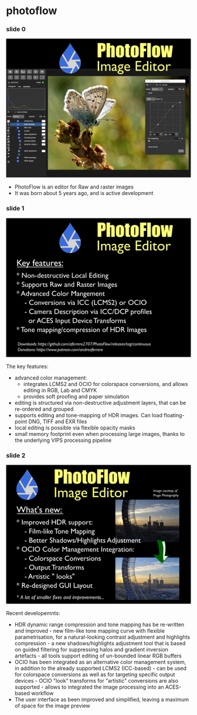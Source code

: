 # photoflow


### slide 0

![](photoflow-0.png)

  - PhotoFlow is an editor for Raw and raster images
  - It was born about 5 years ago, and is active development

### slide 1

![](photoflow-1.png)

  The key features:

  - advanced color management:
       - integrates LCMS2 and OCIO for colorspace conversions, and allows editing in RGB, Lab and CMYK
       - provides soft proofing and paper simulation 
  - editing is structured via non-destructive adjustment layers, that can be re-ordered and grouped
  - supports editing and tone-mapping of HDR images. Can load floating-point DNG, TIFF and EXR files
  - local editing is possible via flexible opacity masks
  - small memory footprint even when processing large images, thanks to the underlying VIPS processing pipeline

### slide 2

![](photoflow-2.png)

  Recent developemnts:

  - HDR dynamic range compression and tone mapping has be re-written and improved
        - new film-like tone mapping curve with flexible parametrisation, for a natural-looking contrast adjustment and highlights compression
        - a new shadows/highlights adjustment tool that is based on guided filtering for suppressing halos and gradient inversion artefacts
        - all tools support editing of un-bounded linear RGB buffers
  - OCIO has been integrated as an alternative color management system, in addition to the already supported LCMS2 (ICC-based)
        - can be used for colorspace conversions as well as for targeting specific output devices
        - OCIO "look" transforms for "artistic" conversions are also supported
        - allows to integrated the image processing into an ACES-based workflow
  - The user interface as been improved and simplified, leaving a maximum of space for the image preview
